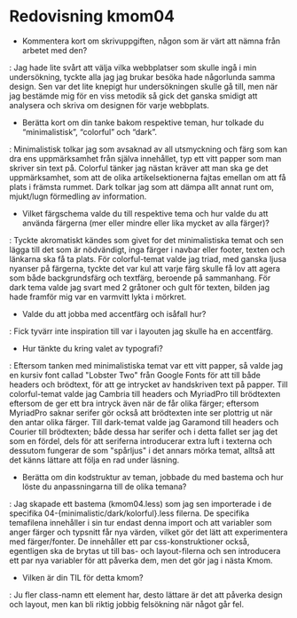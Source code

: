 ---
---
Redovisning kmom04
=========================

- Kommentera kort om skrivuppgiften, någon som är värt att nämna från arbetet med den?

: Jag hade lite svårt att välja vilka webbplatser som skulle ingå i min undersökning, tyckte alla jag jag brukar besöka hade någorlunda samma design. Sen var det lite knepigt hur undersökningen skulle gå till, men när jag bestämde mig för en viss metodik så gick det ganska smidigt att analysera och skriva om designen för varje webbplats.

- Berätta kort om din tanke bakom respektive teman, hur tolkade du “minimalistisk”, “colorful” och “dark”.

: Minimalistisk tolkar jag som avsaknad av all utsmyckning och färg som kan dra ens uppmärksamhet från själva innehållet, typ ett vitt papper som man skriver sin text på. Colorful tänker jag nästan kräver att man ska ge det uppmärksamhet, som att de olika artikelsektionerna fajtas emellan om att få plats i främsta rummet. Dark tolkar jag som att dämpa allt annat runt om, mjukt/lugn förmedling av information.

- Vilket färgschema valde du till respektive tema och hur valde du att använda färgerna (mer eller mindre eller lika mycket av alla färger)?

: Tyckte akromatiskt kändes som givet for det minimalistiska temat och sen lägga till det som är nödvändigt, inga färger i navbar eller footer, texten och länkarna ska få ta plats. För colorful-temat valde jag triad, med ganska ljusa nyanser på färgerna, tyckte det var kul att varje färg skulle få lov att agera som både backgrundsfärg och textfärg, beroende på sammanhang. För dark tema valde jag svart med 2 gråtoner och gult för texten, bilden jag hade framför mig var en varmvitt lykta i mörkret.

- Valde du att jobba med accentfärg och isåfall hur?

: Fick tyvärr inte inspiration till var i layouten jag skulle ha en accentfärg.

- Hur tänkte du kring valet av typografi?

: Eftersom tanken med minimalistiska temat var ett vitt papper, så valde jag en kursiv font callad "Lobster Two" från Google Fonts för att till både headers och brödtext, för att ge intrycket av handskriven text på papper. Till colorful-temat valde jag Cambria till headers och MyriadPro till brödtexten eftersom de ger ett bra intryck även när de får olika färger; eftersom MyriadPro saknar serifer gör också att brödtexten inte ser plottrig ut när den antar olika färger. Till dark-temat valde jag Garamond till headers och Courier till brödtexten; både dessa har serifer och i detta fallet ser jag det som en fördel, dels för att seriferna introducerar extra luft i texterna och dessutom fungerar de som "spårljus" i det annars mörka temat, alltså att det känns lättare att följa en rad under läsning.

- Berätta om din kodstruktur av teman, jobbade du med bastema och hur löste du anpassningarna till de olika temana?

: Jag skapade ett bastema (kmom04.less) som jag sen importerade i de specifika 04-{minimalistic/dark/kolorful}.less filerna. De specifika temafilena innehåller i sin tur endast denna import och att variabler som anger färger och typsnitt får nya värden, vilket gör det lätt att experimentera med färger/fonter. De innehåller ett par css-konstruktioner också, egentligen ska de brytas ut till bas- och layout-filerna och sen introducera ett par nya variabler för att påverka dem, men det gör jag i nästa Kmom.

- Vilken är din TIL för detta kmom?

: Ju fler class-namn ett element har, desto lättare är det att påverka design och layout, men kan bli riktig jobbig felsökning när något går fel.
